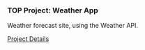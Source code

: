 ### TOP Project: Weather App
Weather forecast site, using the Weather API.

[Project Details](https://www.theodinproject.com/lessons/node-path-javascript-weather-app)
